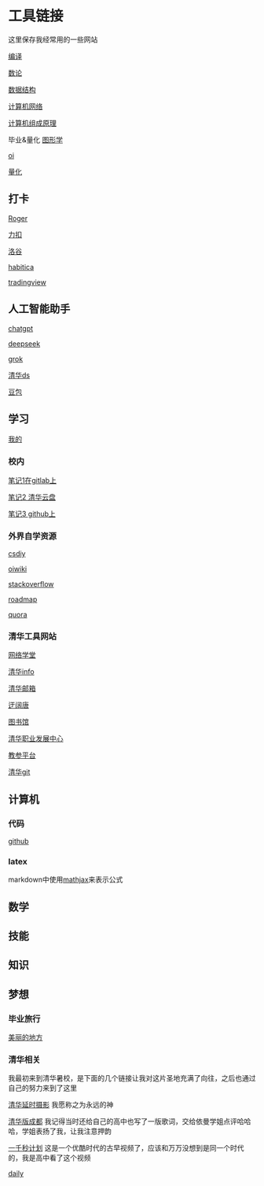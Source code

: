 # 工具链接
这里保存我经常用的一些网站


[编译](thu/d3/d3s/cp/cp.md)

[数论](thu/d3/d3s/db/db.md)

[数据结构](thu/d3/d3s/dsa/dsa.md)

[计算机网络](thu/d3/d3s/jw/jw.md)

[计算机组成原理](thu/d3/d3s/jz/jz.md)

毕业&量化
[图形学](thu/d3/d3s/cg/cg.md)

[oi](thu/d3/d3s/oi/oi.md)

[量化](thu/d3/d3s/quant/quant.md)


## 打卡

[Roger](https://www.xiaohongshu.com/user/profile/5bea7b1fc2ae8c00019a43f9?xsec_token=ABcfJAYJDIr7si25rzsug3GVEvp-jk1tSJSrCPnBoJNFA=&xsec_source=pc_note)

[力扣](https://leetcode.cn/)

[洛谷](https://www.luogu.com.cn/training/list)

[habitica](https://habitica.com/)

[tradingview](https://cn.tradingview.com/chart/THK55X2F/)

## 人工智能助手

[chatgpt](https://chatgpt.com/)

[deepseek](https://chat.deepseek.com/)

[grok](https://x.com/i/grok?conversation=1894601280167055518)

[清华ds](https://madmodel.cs.tsinghua.edu.cn/)

[豆包](https://www.doubao.com/chat/234758160244738)


## 学习

[我的](cs/learn.md)

### 校内

[笔记1在gitlab上](https://git.tsinghua.edu.cn/THUanonymous/bypass-thu-cst)

[笔记2 清华云盘](https://cloud.tsinghua.edu.cn/d/38765e42b4f5414ea0d0/?p=%2F&mode=list)

[笔记3 github上](https://github.com/PKUanonym/REKCARC-TSC-UHT)

### 外界自学资源

[csdiy](https://csdiy.wiki/)

[oiwiki](https://oi-wiki.org/)

[stackoverflow](https://stackoverflow.com/)

[roadmap](https://roadmap.sh/?fl=1)

[quora](https://www.quora.com/)


### 清华工具网站
[网络学堂](https://learn.tsinghua.edu.cn/f/wlxt/index/course/student/)

[清华info](https://info2021.tsinghua.edu.cn/f/info/gxfw_fg/common/index)

[清华邮箱](https://mails.tsinghua.edu.cn/coremail/XT/index.jsp?sid=EAGuaeXXdXichLsOLyahhjZvOZAGmTnK#mail.list%7C%7B%22fid%22%3A1%7D)

[迂阔唐](https://pro.yuketang.cn/v2/web/index?date=1714468251844&newWeb=1)

[图书馆](https://lib.tsinghua.edu.cn/)

[清华职业发展中心](https://career.tsinghua.edu.cn/)

[教参平台](https://reserves.lib.tsinghua.edu.cn/)

[清华git](https://git.tsinghua.edu.cn/)




## 计算机

### 代码
[github](https://github.com/dghtucs)


### latex
markdown中使用[mathjax](https://www.mathjax.org/)来表示公式

## 数学




## 技能





## 知识


## 梦想

### 毕业旅行

[美丽的地方](https://www.youtube.com/watch?v=Fz8VQipErGQ)

### 清华相关

我最初来到清华暑校，是下面的几个链接让我对这片圣地充满了向往，之后也通过自己的努力来到了这里

[清华延时摄影](https://www.bilibili.com/video/BV1nf4y1q7Rb/?spm_id_from=333.337.search-card.all.click&vd_source=343ab74b29d0933831a3f91466f79b29)
我愿称之为永远的神

[清华版成都](https://www.bilibili.com/video/BV1zp411Z7ZY/?spm_id_from=333.337.search-card.all.click&vd_source=343ab74b29d0933831a3f91466f79b29)
我记得当时还给自己的高中也写了一版歌词，交给依曼学姐点评哈哈哈，学姐表扬了我，让我注意押韵

[一千秒计划](https://www.bilibili.com/video/BV19t411q7zY/?spm_id_from=333.337.search-card.all.click&vd_source=343ab74b29d0933831a3f91466f79b29)
这是一个优酷时代的古早视频了，应该和万万没想到是同一个时代的，我是高中看了这个视频



[daily](./me/dream/dream.md)

